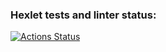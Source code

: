 ### Hexlet tests and linter status:
[![Actions Status](https://github.com/TimurSeyidov/backend-project-lvl2/workflows/hexlet-check/badge.svg)](https://github.com/TimurSeyidov/backend-project-lvl2/actions)